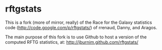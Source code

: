 rftgstats
=========

This is a fork (more of mirror, really) of the Race for the Galaxy statistics
code (http://code.google.com/p/rftgstats/) of rrenaud, Danny, and Aragos.

The main purpose of this fork is to use Github to host a version of the
computed RFTG statistics, at: http://jburnim.github.com/rftgstats/
